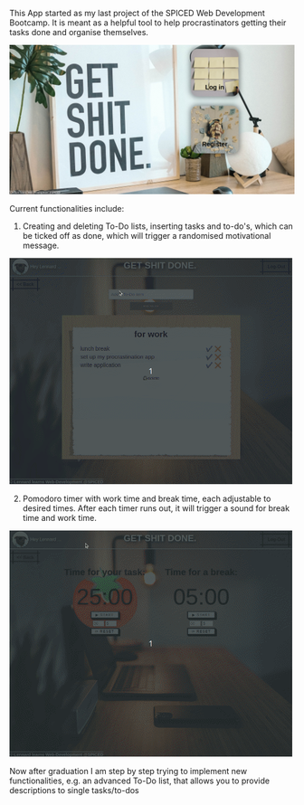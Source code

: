 This App started as my last project of the SPICED Web Development Bootcamp. It is meant as a helpful tool to help procrastinators getting their tasks done and organise themselves. 

<img src="client/public/screenshot_README.png">

Current functionalities include:

1) Creating and deleting To-Do lists, inserting tasks and to-do's, which can be ticked off as done, which will trigger a randomised motivational message.

<img src="client/public/todolist.gif">

2) Pomodoro timer with work time and break time, each adjustable to desired times. After each timer runs out, it will trigger a sound for break time and work time.

<img src="client/public/pomodoro.gif">

Now after graduation I am step by step trying to implement new functionalities, e.g. an advanced To-Do list, that allows you to provide descriptions to single tasks/to-dos
